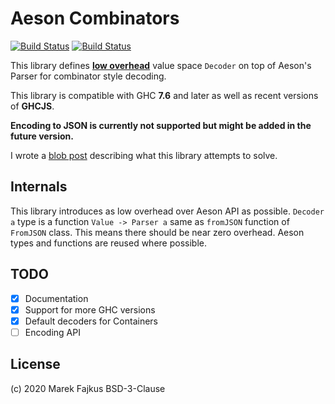 # Aeson Combinators

[![Build Status](https://travis-ci.org/turboMaCk/aeson-combinators.svg?branch=master)](https://travis-ci.org/turboMaCk/aeson-combinators)
[![Build Status](https://img.shields.io/endpoint.svg?url=https%3A%2F%2Factions-badge.atrox.dev%2FturboMaCk%2Faeson-combinators%2Fbadge%3Fref%3Dmaster&style=flat)](https://actions-badge.atrox.dev/turboMaCk/aeson-combinators/goto?ref=master)

This library defines [**low overhead**](#internals) value space `Decoder`
on top of Aeson's Parser for combinator style decoding.

This library is compatible with GHC **7.6** and later as well as recent versions of **GHCJS**.

__Encoding to JSON is currently not supported but might be added in the future version.__

I wrote a [blob post](https://turbomack.github.io/posts/2020-02-21-value-space-decoding-for-aeson.html)
describing what this library attempts to solve.

## Internals

This library introduces as low overhead over Aeson API as possible.
`Decoder a` type is a function `Value -> Parser a` same as `fromJSON`
function of `FromJSON` class. This means there should be near zero overhead.
Aeson types and functions are reused where possible.

## TODO

- [x] Documentation
- [x] Support for more GHC versions
- [x] Default decoders for Containers
- [ ] Encoding API

## License

(c) 2020 Marek Fajkus
BSD-3-Clause
